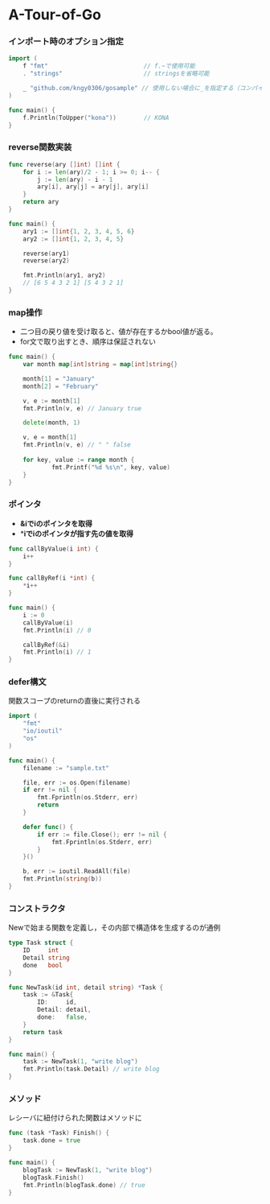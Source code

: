 # A-Tour-of-Go

### インポート時のオプション指定

```go
import (
	f "fmt"     　　　　　　　　　　　　　// f.~で使用可能
	. "strings" 　　　　　　　　　　　　　// stringsを省略可能

	_ "github.com/kngy0306/gosample" // 使用しない場合に_を指定する（コンパイルエラー回避）
)

func main() {
	f.Println(ToUpper("kona"))　　　　 // KONA 
}
```
### reverse関数実装

```go
func reverse(ary []int) []int {
	for i := len(ary)/2 - 1; i >= 0; i-- {
		j := len(ary) - i - 1
		ary[i], ary[j] = ary[j], ary[i]
	}
	return ary
}

func main() {
	ary1 := []int{1, 2, 3, 4, 5, 6}
	ary2 := []int{1, 2, 3, 4, 5}

	reverse(ary1)
	reverse(ary2)

	fmt.Println(ary1, ary2)
	// [6 5 4 3 2 1] [5 4 3 2 1]
}
```

### map操作
- 二つ目の戻り値を受け取ると、値が存在するかbool値が返る。
- for文で取り出すとき、順序は保証されない

```go
func main() {
	var month map[int]string = map[int]string{}

	month[1] = "January"
	month[2] = "February"

	v, e := month[1]
	fmt.Println(v, e) // January true

	delete(month, 1)

	v, e = month[1]
	fmt.Println(v, e) // " " false
	
	for key, value := range month {
    		fmt.Printf("%d %s\n", key, value)
	}
}
```

### ポインタ
- **&iでiのポインタを取得**
- ***iでiのポインタが指す先の値を取得**

```go
func callByValue(i int) {
	i++
}

func callByRef(i *int) {
	*i++
}

func main() {
	i := 0
	callByValue(i)
	fmt.Println(i) // 0

	callByRef(&i)
	fmt.Println(i) // 1
}
```

### defer構文
関数スコープのreturnの直後に実行される

```go
import (
	"fmt"
	"io/ioutil"
	"os"
)

func main() {
	filename := "sample.txt"

	file, err := os.Open(filename)
	if err != nil {
		fmt.Fprintln(os.Stderr, err)
		return
	}

	defer func() {
		if err := file.Close(); err != nil {
			fmt.Fprintln(os.Stderr, err)
		}
	}()

	b, err := ioutil.ReadAll(file)
	fmt.Println(string(b))
}
```

### コンストラクタ
Newで始まる関数を定義し，その内部で構造体を生成するのが通例

```go
type Task struct {
	ID     int
	Detail string
	done   bool
}

func NewTask(id int, detail string) *Task {
	task := &Task{
		ID:     id,
		Detail: detail,
		done:   false,
	}
	return task
}

func main() {
	task := NewTask(1, "write blog")
	fmt.Println(task.Detail) // write blog
}
```

### メソッド
レシーバに紐付けられた関数はメソッドに

```go
func (task *Task) Finish() {
	task.done = true
}

func main() {
	blogTask := NewTask(1, "write blog")
	blogTask.Finish()
	fmt.Println(blogTask.done) // true
}
```
